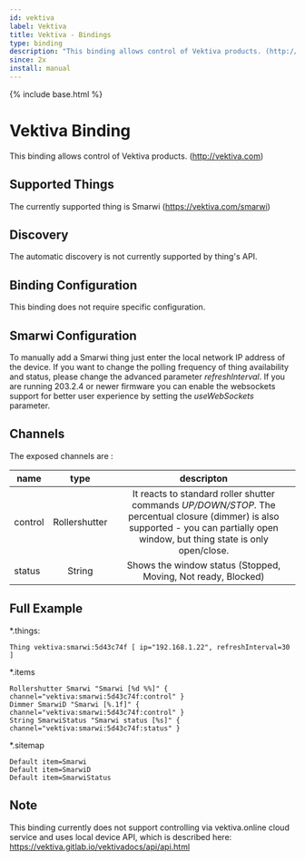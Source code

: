 ```yaml
---
id: vektiva
label: Vektiva
title: Vektiva - Bindings
type: binding
description: "This binding allows control of Vektiva products. (http://vektiva.com)"
since: 2x
install: manual
---
```


<!-- Attention authors: Do not edit directly. Please add your changes to the appropriate source repository -->

{% include base.html %}

# Vektiva Binding

This binding allows control of Vektiva products. (http://vektiva.com)

## Supported Things

The currently supported thing is Smarwi (https://vektiva.com/smarwi)

## Discovery

The automatic discovery is not currently supported by thing's API.

## Binding Configuration

This binding does not require specific configuration.

## Smarwi Configuration

To manually add a Smarwi thing just enter the local network IP address of the device. 
If you want to change the polling frequency of thing availability and status, please change the advanced parameter _refreshInterval_. 
If you are running 203.2.4 or newer firmware you can enable the websockets support for better user experience by setting the _useWebSockets_ parameter.

## Channels

The exposed channels are :

| name | type | descripton |
| --- |:---:|:-----:|
| control |  Rollershutter | It reacts to standard roller shutter commands _UP/DOWN/STOP_. The percentual closure (dimmer) is also supported - you can partially open window, but thing state is only open/close. |
| status | String | Shows the window status (Stopped, Moving, Not ready, Blocked) |

## Full Example

*.things:

```
Thing vektiva:smarwi:5d43c74f [ ip="192.168.1.22", refreshInterval=30 ]
```

*.items

```
Rollershutter Smarwi "Smarwi [%d %%]" { channel="vektiva:smarwi:5d43c74f:control" }
Dimmer SmarwiD "Smarwi [%.1f]" { channel="vektiva:smarwi:5d43c74f:control" }
String SmarwiStatus "Smarwi status [%s]" { channel="vektiva:smarwi:5d43c74f:status" }
```

*.sitemap

```
Default item=Smarwi
Default item=SmarwiD
Default item=SmarwiStatus
```

## Note

This binding currently does not support controlling via vektiva.online cloud service and uses local device API, which is described here: https://vektiva.gitlab.io/vektivadocs/api/api.html

